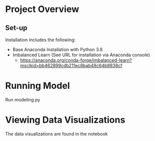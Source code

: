 # Project Overview


## Set-up 

Installation includes the following:
 - Base Anaconda Installation with Python 3.8
 - Imbalanced Learn (See URL for installation via Anaconda console)
   - https://anaconda.org/conda-forge/imbalanced-learn?msclkid=bb462899cdb211ec8bab48c64b8838cf

# Running Model
Run modeling.py

# Viewing Data Visualizations
The data visualizations are found in the notebook
